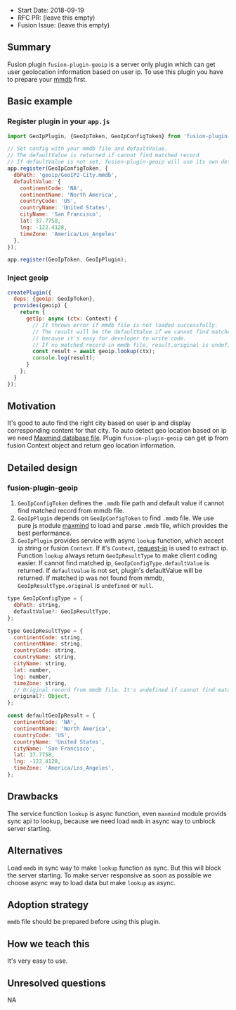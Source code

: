 * Start Date: 2018-09-19
* RFC PR: (leave this empty)
* Fusion Issue: (leave this empty)

## Summary

Fusion plugin `fusion-plugin-geoip` is a server only plugin which can get user geolocation information based on user ip. To use this plugin you have to prepare your [mmdb](https://www.maxmind.com/en/open-source-data-and-api-for-ip-geolocation) first.

## Basic example

### Register plugin in your `app.js`

```js
import GeoIpPlugin, {GeoIpToken, GeoIpConfigToken} from 'fusion-plugin-geoip';

// Set config with your mmdb file and defaultValue.
// The defaultValue is returned if cannot find matched record
// If defaultValue is not set, fusion-plugin-geoip will use its own defaultValue which is same to below defaultValue.
app.register(GeoIpConfigToken, {
  dbPath: 'geoip/GeoIP2-City.mmdb',
  defaultValue: {
    continentCode: 'NA',
    continentName: 'North America',
    countryCode: 'US',
    countryName: 'United States',
    cityName: 'San Francisco',
    lat: 37.7758,
    lng: -122.4128,
    timeZone: 'America/Los_Angeles'
  },
});

app.register(GeoIpToken, GeoIpPlugin);
```

### Inject geoip

```js
createPlugin({
  deps: {geoip: GeoIpToken},
  provides(geoip) {
    return {
      getIp: async (ctx: Context) {
        // It throws error if mmdb file is not loaded successfully.
        // The result will be the defaultValue if we cannot find matched record in mmdb,
        // because it's easy for developer to write code.
        // If no matched record in mmdb file, result.original is undefined.
        const result = await geoip.lookup(ctx);
        console.log(result);
      }
    };
  }
});
```

## Motivation

It's good to auto find the right city based on user ip and display corresponding content for that city. To auto detect geo location based on ip we need [Maxmind database file](https://www.maxmind.com/en/open-source-data-and-api-for-ip-geolocation). Plugin `fusion-plugin-geoip` can get ip from fusion Context object and return geo location information.
	
## Detailed design

### fusion-plugin-geoip

1. `GeoIpConfigToken` defines the `.mmdb` file path and default value if cannot find matched record from mmdb file.
2. `GeoIpPlugin` depends on `GeoIpConfigToken` to find `.mmdb` file. We use pure js module [maxmind](https://www.npmjs.com/package/maxmind) to load and parse `.mmdb` file, which provides the best performance. 
3. `GeoIpPlugin` provides service with async `lookup` function, which accept ip string or fusion `Context`. If it's `Context`, [request-ip](https://www.npmjs.com/package/request-ip) is used to extract ip. Function `lookup` always return `GeoIpResultType` to make client coding easier. If cannot find matched ip, `GeoIpConfigType.defaultValue` is returned. If `defaultValue` is not set, plugin's defaultValue will be returned. If matched ip was not found from mmdb, `GeoIpResultType.original` is `undefined` or `null`.

```js
type GeoIpConfigType = {
  dbPath: string,
  defaultValue?: GeoIpResultType,
};

type GeoIpResultType = {
  continentCode: string,
  continentName: string,
  countryCode: string,
  countryName: string,
  cityName: string,
  lat: number,
  lng: number,
  timeZone: string,
  // Original record from mmdb file. It's undefined if cannot find matched record from mmdb file.
  original?: Object,
};

const defaultGeoIpResult = {
  continentCode: 'NA',
  continentName: 'North America',
  countryCode: 'US',
  countryName: 'United States',
  cityName: 'San Francisco',
  lat: 37.7758,
  lng: -122.4128,
  timeZone: 'America/Los_Angeles',
};
```

## Drawbacks
The service function `lookup` is async function, even `maxmind` module provids sync api to lookup, because we need load `mmdb` in async way to unblock server starting.

## Alternatives
Load `mmdb` in sync way to make `lookup` function as sync. But this will block the server starting. To make server responsive as soon as possible we choose async way to load data but make `lookup` as async.

## Adoption strategy

`mmdb` file should be prepared before using this plugin.

## How we teach this

It's very easy to use.

## Unresolved questions

NA